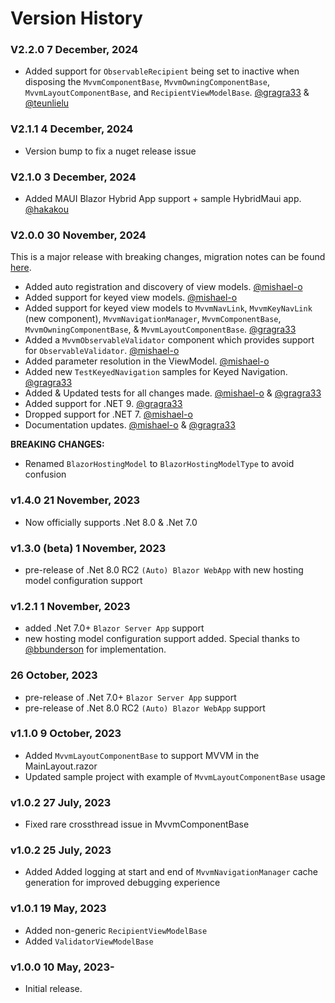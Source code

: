 ﻿# Version History

### V2.2.0 7 December, 2024

- Added support for `ObservableRecipient` being set to inactive when disposing the `MvvmComponentBase`, `MvvmOwningComponentBase`, `MvvmLayoutComponentBase`, and `RecipientViewModelBase`. [@gragra33](https://github.com/gragra33) & [@teunlielu](https://github.com/teunlielu)

### V2.1.1 4 December, 2024

- Version bump to fix a nuget release issue

### V2.1.0 3 December, 2024

- Added MAUI Blazor Hybrid App support + sample HybridMaui app. [@hakakou](https://github.com/hakakou)

### V2.0.0 30 November, 2024

This is a major release with breaking changes, migration notes can be found [here](docs/migration-notes/v1.4_to_v2.md).

- Added auto registration and discovery of view models. [@mishael-o](https://github.com/mishael-o)
- Added support for keyed view models. [@mishael-o](https://github.com/mishael-o)
- Added support for keyed view models to `MvvmNavLink`, `MvvmKeyNavLink` (new component), `MvvmNavigationManager`, `MvvmComponentBase`, `MvvmOwningComponentBase`, & `MvvmLayoutComponentBase`. [@gragra33](https://github.com/gragra33)
- Added a `MvvmObservableValidator` component which provides support for `ObservableValidator`. [@mishael-o](https://github.com/mishael-o)
- Added parameter resolution in the ViewModel. [@mishael-o](https://github.com/mishael-o)
- Added new `TestKeyedNavigation` samples for Keyed Navigation. [@gragra33](https://github.com/gragra33)
- Added & Updated tests for all changes made. [@mishael-o](https://github.com/mishael-o) & [@gragra33](https://github.com/gragra33)
- Added support for .NET 9. [@gragra33](https://github.com/gragra33)
- Dropped support for .NET 7. [@mishael-o](https://github.com/mishael-o)
- Documentation updates. [@mishael-o](https://github.com/mishael-o) & [@gragra33](https://github.com/gragra33)

**BREAKING CHANGES:**
- Renamed `BlazorHostingModel` to `BlazorHostingModelType` to avoid confusion

### v1.4.0 21 November, 2023

- Now officially supports .Net 8.0 & .Net 7.0

### v1.3.0 (beta) 1 November, 2023

- pre-release of .Net 8.0 RC2 `(Auto) Blazor WebApp` with new hosting model configuration support

### v1.2.1 1 November, 2023

- added .Net 7.0+ `Blazor Server App` support
- new hosting model configuration support added. Special thanks to [@bbunderson](https://github.com/bbunderson) for implementation.

### 26 October, 2023

- pre-release of .Net 7.0+ `Blazor Server App` support
- pre-release of .Net 8.0 RC2 `(Auto) Blazor WebApp` support

### v1.1.0 9 October, 2023

- Added `MvvmLayoutComponentBase` to support MVVM in the MainLayout.razor
- Updated sample project with example of `MvvmLayoutComponentBase` usage

### v1.0.2 27 July, 2023

- Fixed rare crossthread issue in MvvmComponentBase

### v1.0.2 25 July, 2023

- Added Added logging at start and end of `MvvmNavigationManager` cache generation for improved debugging experience

### v1.0.1 19 May, 2023

- Added non-generic `RecipientViewModelBase`
- Added `ValidatorViewModelBase`

### v1.0.0 10 May, 2023-
- Initial release.